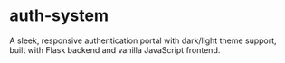 # auth-system
A sleek, responsive authentication portal with dark/light theme support, built with Flask backend and vanilla JavaScript frontend.
